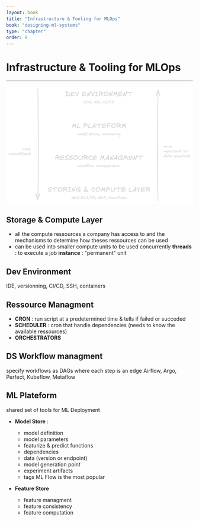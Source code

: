 ```yaml
---
layout: book
title: "Infrastructure & Tooling for MLOps"
book: "designing-ml-systems"
type: "chapter"
order: 8
---
```

# Infrastructure & Tooling for MLOps
---
![](/_medias/Pastedimage20250106010338.png)
## Storage & Compute Layer
- all the compute ressources a company has access to and the mechanisms to determine how theses ressources can be used
- can be used into smaller compute units to be used concurrently
__threads__ : to execute a job
__instance__ : "permanent" unit
## Dev Environment
IDE, versionning, CI/CD, SSH, containers
## Ressource Managment
- __CRON__ : run script at a predetermined time & tells if failed or succeded
- __SCHEDULER__ : cron that handle dependencies (needs to know the available ressources)
- __ORCHESTRATORS__
## DS Workflow managment
specify workflows as DAGs where each step is an edge
Airflow, Argo, Perfect, Kubeflow, Metaflow
## ML Plateform
shared set of tools for ML Deployment
- __Model Store__ : 
	- model definition
	- model parameters
	- featurize & predict functions
	- dependencies
	- data (version or endpoint)
	- model generation point
	- experiment artifacts
	- tags
ML Flow is the most popular

- __Feature Store__ 
	- feature managment
	- feature consistency
	- feature computation
